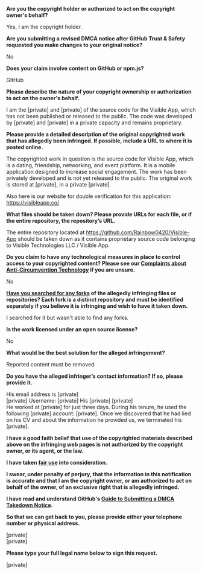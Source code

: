 **Are you the copyright holder or authorized to act on the copyright owner's behalf?**

Yes, I am the copyright holder.

**Are you submitting a revised DMCA notice after GitHub Trust & Safety requested you make changes to your original notice?**

No

**Does your claim involve content on GitHub or npm.js?**

GitHub

**Please describe the nature of your copyright ownership or authorization to act on the owner's behalf.**

I am the [private] and [private] of the source code for the Visible App, which has not been published or released to the public. The code was developed by [private] and [private] in a private capacity and remains proprietary.

**Please provide a detailed description of the original copyrighted work that has allegedly been infringed. If possible, include a URL to where it is posted online.**

The copyrighted work in question is the source code for Visible App, which is a dating, friendship, networking, and event platform. It is a mobile application designed to increase social engagement. The work has been privately developed and is not yet released to the public. The original work is stored at [private], in a private [private].

Also here is our website for double verification for this application: https://visibleapp.co/

**What files should be taken down? Please provide URLs for each file, or if the entire repository, the repository’s URL.**

The entire repository located at https://github.com/Rainbow0420/Visible-App should be taken down as it contains proprietary source code belonging to Visible Technologies LLC / Visible App.

**Do you claim to have any technological measures in place to control access to your copyrighted content? Please see our <a href="https://docs.github.com/articles/guide-to-submitting-a-dmca-takedown-notice#complaints-about-anti-circumvention-technology">Complaints about Anti-Circumvention Technology</a> if you are unsure.**

No

**<a href="https://docs.github.com/articles/dmca-takedown-policy#b-what-about-forks-or-whats-a-fork">Have you searched for any forks</a> of the allegedly infringing files or repositories? Each fork is a distinct repository and must be identified separately if you believe it is infringing and wish to have it taken down.**

I searched for it but wasn't able to find any forks.

**Is the work licensed under an open source license?**

No

**What would be the best solution for the alleged infringement?**

Reported content must be removed

**Do you have the alleged infringer’s contact information? If so, please provide it.**

His email address is [private]  
[private] Username: [private]
His [private] [private]  
He worked at [private] for just three days. During his tenure, he used the following [private] account: [private]. Once we discovered that he had lied on his CV and about the information he provided us, we terminated his [private].

**I have a good faith belief that use of the copyrighted materials described above on the infringing web pages is not authorized by the copyright owner, or its agent, or the law.**

**I have taken <a href="https://www.lumendatabase.org/topics/22">fair use</a> into consideration.**

**I swear, under penalty of perjury, that the information in this notification is accurate and that I am the copyright owner, or am authorized to act on behalf of the owner, of an exclusive right that is allegedly infringed.**

**I have read and understand GitHub's <a href="https://docs.github.com/articles/guide-to-submitting-a-dmca-takedown-notice/">Guide to Submitting a DMCA Takedown Notice</a>.**

**So that we can get back to you, please provide either your telephone number or physical address.**

[private]  
[private]  

**Please type your full legal name below to sign this request.**

[private]  
